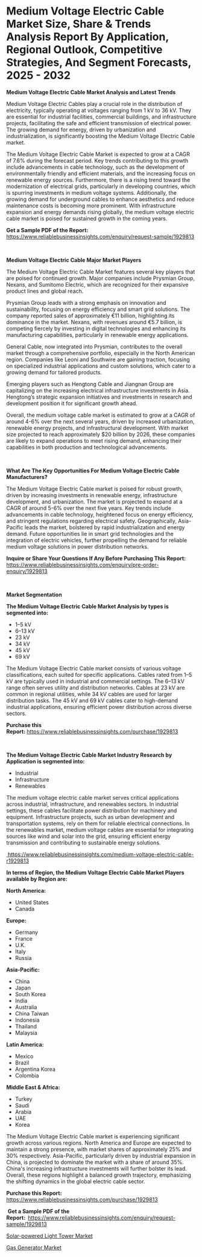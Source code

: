 <p><h1>Medium Voltage Electric Cable Market Size, Share & Trends Analysis Report By Application, Regional Outlook, Competitive Strategies, And Segment Forecasts, 2025 - 2032</h1></p><p><strong>Medium Voltage Electric Cable Market Analysis and Latest Trends</strong></p>
<p><p>Medium Voltage Electric Cables play a crucial role in the distribution of electricity, typically operating at voltages ranging from 1 kV to 36 kV. They are essential for industrial facilities, commercial buildings, and infrastructure projects, facilitating the safe and efficient transmission of electrical power. The growing demand for energy, driven by urbanization and industrialization, is significantly boosting the Medium Voltage Electric Cable market.</p><p>The Medium Voltage Electric Cable Market is expected to grow at a CAGR of 7.6% during the forecast period. Key trends contributing to this growth include advancements in cable technology, such as the development of environmentally friendly and efficient materials, and the increasing focus on renewable energy sources. Furthermore, there is a rising trend toward the modernization of electrical grids, particularly in developing countries, which is spurring investments in medium voltage systems. Additionally, the growing demand for underground cables to enhance aesthetics and reduce maintenance costs is becoming more prominent. With infrastructure expansion and energy demands rising globally, the medium voltage electric cable market is poised for sustained growth in the coming years.</p></p>
<p><strong>Get a Sample PDF of the Report:&nbsp;</strong> <a href="https://www.reliablebusinessinsights.com/enquiry/request-sample/1929813?utm_campaign=60&utm_medium=2&utm_source=Github&utm_content=ia&utm_term=16012025&utm_id=medium-voltage-electric-cable">https://www.reliablebusinessinsights.com/enquiry/request-sample/1929813</a></p>
<p>&nbsp;</p>
<p><strong>Medium Voltage Electric Cable Major Market Players</strong></p>
<p><p>The Medium Voltage Electric Cable Market features several key players that are poised for continued growth. Major companies include Prysmian Group, Nexans, and Sumitomo Electric, which are recognized for their expansive product lines and global reach. </p><p>Prysmian Group leads with a strong emphasis on innovation and sustainability, focusing on energy efficiency and smart grid solutions. The company reported sales of approximately €11 billion, highlighting its dominance in the market. Nexans, with revenues around €5.7 billion, is competing fiercely by investing in digital technologies and enhancing its manufacturing capabilities, particularly in renewable energy applications.</p><p>General Cable, now integrated into Prysmian, contributes to the overall market through a comprehensive portfolio, especially in the North American region. Companies like Leoni and Southwire are gaining traction, focusing on specialized industrial applications and custom solutions, which cater to a growing demand for tailored products.</p><p>Emerging players such as Hengtong Cable and Jiangnan Group are capitalizing on the increasing electrical infrastructure investments in Asia. Hengtong’s strategic expansion initiatives and investments in research and development position it for significant growth ahead.</p><p>Overall, the medium voltage cable market is estimated to grow at a CAGR of around 4-6% over the next several years, driven by increased urbanization, renewable energy projects, and infrastructural development. With market size projected to reach approximately $20 billion by 2026, these companies are likely to expand operations to meet rising demand, enhancing their capabilities in both production and technological advancements.</p></p>
<p>&nbsp;</p>
<p><strong>What Are The Key Opportunities For Medium Voltage Electric Cable Manufacturers?</strong></p>
<p><p>The Medium Voltage Electric Cable market is poised for robust growth, driven by increasing investments in renewable energy, infrastructure development, and urbanization. The market is projected to expand at a CAGR of around 5-6% over the next five years. Key trends include advancements in cable technology, heightened focus on energy efficiency, and stringent regulations regarding electrical safety. Geographically, Asia-Pacific leads the market, bolstered by rapid industrialization and energy demand. Future opportunities lie in smart grid technologies and the integration of electric vehicles, further propelling the demand for reliable medium voltage solutions in power distribution networks.</p></p>
<p><strong>Inquire or Share Your Questions If Any Before Purchasing This Report:</strong> <a href="https://www.reliablebusinessinsights.com/enquiry/pre-order-enquiry/1929813?utm_campaign=60&utm_medium=2&utm_source=Github&utm_content=ia&utm_term=16012025&utm_id=medium-voltage-electric-cable">https://www.reliablebusinessinsights.com/enquiry/pre-order-enquiry/1929813</a></p>
<p>&nbsp;</p>
<p><strong>Market Segmentation</strong></p>
<p><strong>The Medium Voltage Electric Cable Market Analysis by types is segmented into:</strong></p>
<p><ul><li>1–5 kV</li><li>6–13 kV</li><li>23 kV</li><li>34 kV</li><li>45 kV</li><li>69 kV</li></ul></p>
<p><p>The Medium Voltage Electric Cable market consists of various voltage classifications, each suited for specific applications. Cables rated from 1–5 kV are typically used in industrial and commercial settings. The 6–13 kV range often serves utility and distribution networks. Cables at 23 kV are common in regional utilities, while 34 kV cables are used for larger distribution tasks. The 45 kV and 69 kV cables cater to high-demand industrial applications, ensuring efficient power distribution across diverse sectors.</p></p>
<p><strong>Purchase this Report:&nbsp;</strong><a href="https://www.reliablebusinessinsights.com/purchase/1929813?utm_campaign=60&utm_medium=2&utm_source=Github&utm_content=ia&utm_term=16012025&utm_id=medium-voltage-electric-cable">https://www.reliablebusinessinsights.com/purchase/1929813</a></p>
<p>&nbsp;</p>
<p><strong>The Medium Voltage Electric Cable Market Industry Research by Application is segmented into:</strong></p>
<p><ul><li>Industrial</li><li>Infrastructure</li><li>Renewables</li></ul></p>
<p><p>The medium voltage electric cable market serves critical applications across industrial, infrastructure, and renewables sectors. In industrial settings, these cables facilitate power distribution for machinery and equipment. Infrastructure projects, such as urban development and transportation systems, rely on them for reliable electrical connections. In the renewables market, medium voltage cables are essential for integrating sources like wind and solar into the grid, ensuring efficient energy transmission and contributing to sustainable energy solutions.</p></p>
<p><a href="https://www.reliablebusinessinsights.com/medium-voltage-electric-cable-r1929813?utm_campaign=60&utm_medium=2&utm_source=Github&utm_content=ia&utm_term=16012025&utm_id=medium-voltage-electric-cable">&nbsp;https://www.reliablebusinessinsights.com/medium-voltage-electric-cable-r1929813</a></p>
<p><strong>In terms of Region, the Medium Voltage Electric Cable Market Players available by Region are:</strong></p>
<p>
    <p> <strong> North America: </strong>
        <ul>
            <li>United States</li>
            <li>Canada</li>
        </ul>
        </p> 
    <p> <strong> Europe: </strong>
        <ul>
            <li>Germany</li>
            <li>France</li>
            <li>U.K.</li>
            <li>Italy</li>
            <li>Russia</li>
        </ul>
        </p> 
    <p> <strong> Asia-Pacific: </strong>
        <ul>
            <li>China</li>
            <li>Japan</li>
            <li>South Korea</li>
            <li>India</li>
            <li>Australia</li>
            <li>China Taiwan</li>
            <li>Indonesia</li>
            <li>Thailand</li>
            <li>Malaysia</li>
        </ul>
        </p> 
    <p> <strong> Latin America: </strong>
        <ul>
            <li>Mexico</li>
            <li>Brazil</li>
            <li>Argentina Korea</li>
            <li>Colombia</li>
        </ul>
        </p> 
    <p> <strong> Middle East & Africa: </strong>
        <ul>
            <li>Turkey</li>
            <li>Saudi</li>
            <li>Arabia</li>
            <li>UAE</li>
            <li>Korea</li>
        </ul>
    </p>
    </p>
<p><p>The Medium Voltage Electric Cable market is experiencing significant growth across various regions. North America and Europe are expected to maintain a strong presence, with market shares of approximately 25% and 30% respectively. Asia-Pacific, particularly driven by industrial expansion in China, is projected to dominate the market with a share of around 35%. China's increasing infrastructure investments will further bolster its lead. Overall, these regions highlight a balanced growth trajectory, emphasizing the shifting dynamics in the global electric cable sector.</p></p>
<p><strong>Purchase this Report: </strong><a href="https://www.reliablebusinessinsights.com/purchase/1929813?utm_campaign=60&utm_medium=2&utm_source=Github&utm_content=ia&utm_term=16012025&utm_id=medium-voltage-electric-cable">https://www.reliablebusinessinsights.com/purchase/1929813</a></p>
<p>&nbsp;<strong>Get a Sample PDF of the Report:&nbsp;&nbsp;</strong><a href="https://www.reliablebusinessinsights.com/enquiry/request-sample/1929813?utm_campaign=60&utm_medium=2&utm_source=Github&utm_content=ia&utm_term=16012025&utm_id=medium-voltage-electric-cable">https://www.reliablebusinessinsights.com/enquiry/request-sample/1929813</a></p>
<p><strong></strong></p>
<p><p><a href="https://github.com/carendesrochers299/Market-Research-Report-List-1/blob/main/solar-powered-light-tower-market.md?utm_campaign=60&utm_medium=2&utm_source=Github&utm_content=ia&utm_term=16012025&utm_id=medium-voltage-electric-cable">Solar-powered Light Tower Market</a></p><p><a href="https://github.com/chaturberville8181/Market-Research-Report-List-1/blob/main/gas-generator-market.md?utm_campaign=60&utm_medium=2&utm_source=Github&utm_content=ia&utm_term=16012025&utm_id=medium-voltage-electric-cable">Gas Generator Market</a></p></p>
